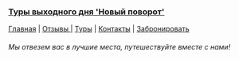 <!--
<meta name="keywords" content="Экскурсии, Туры выходного дня, Запорожье, Экскурсии, Путешествия, Отдых, Автобусные туры">
<meta name="description" content="Туры выходного дня, автобусные туры, экскурсии из Запорожья">





--------------------------------
-->

<h3>
    <a href="https://novipovorot.pp.ua">
       Туры выходного дня 'Новый поворот'
    </a>
</h3>

<span>
<a href="https://novipovorot.pp.ua/index.html">Главная</a> | 
<a href="https://novipovorot.pp.ua/about.html"> Отзывы </a> |
<a href="https://novipovorot.pp.ua/packages.html">Туры</a> |
<a href="https://novipovorot.pp.ua/contact.html">Контакты</a> |
<a href="https://novipovorot.pp.ua/booking.html">Забронировать</a>
</span>
<h6>Мы отвезем вас в лучшие местa, путешествуйте вместе с нами! </h6>

                

